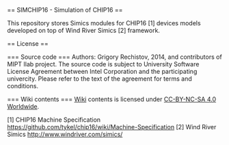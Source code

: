 == SIMCHIP16 - Simulation of CHIP16 ==

This repository stores Simics modules for CHIP16 [1] devices models developed
on top of Wind River Simics [2] framework.

== License ==

=== Source code ===
Authors: Grigory Rechistov, 2014, and contributors of MIPT Ilab project.
The source code is subject to University Software License Agreement between
Intel Corporation and the participating univercity. Please refer to the text
of the agreement for terms and conditions.

=== Wiki contents ===
[Wiki](home) contents is licensed under [CC-BY-NC-SA 4.0 Worldwide](http://creativecommons.org/licenses/by-nc-sa/4.0/).

[1] CHIP16 Machine Specification https://github.com/tykel/chip16/wiki/Machine-Specification
[2] Wind River Simics http://www.windriver.com/simics/